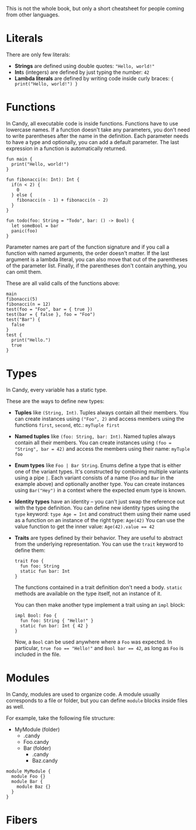 This is not the whole book, but only a short cheatsheet for people coming from other languages.

# Literals

There are only few literals:

* **Strings** are defined using double quotes: `"Hello, world!"`
* **Int**s (integers) are defined by just typing the number: `42`
* **Lambda literals** are defined by writing code inside curly braces: `{ print("Hello, world!") }`

# Functions

In Candy, all executable code is inside functions.
Functions have to use lowercase names.
If a function doesn't take any parameters, you don't need to write parentheses after the name in the definition.
Each parameter needs to have a type and optionally, you can add a default parameter.
The last expression in a function is automatically returned.

```
fun main {
  print("Hello, world!")
}

fun fibonacci(n: Int): Int {
  if(n < 2) {
    0
  } else {
    fibonacci(n - 1) + fibonacci(n - 2)
  }
}

fun todo(foo: String = "Todo", bar: () -> Bool) {
  let someBool = bar
  panic(foo)
}
```

Parameter names are part of the function signature and if you call a function with named arguments, the order doesn't matter.
If the last argument is a lambda literal, you can also move that out of the parentheses of the parameter list.
Finally, if the parentheses don't contain anything, you can omit them.

These are all valid calls of the functions above:

```
main
fibonacci(5)
fibonacci(n = 12)
test(foo = "Foo", bar = { true })
test(bar = { false }, foo = "Foo")
test("Bar") {
  false
}
test {
  print("Hello.")
  true
}
```

# Types

In Candy, every variable has a static type.

These are the ways to define new types:

* **Tuples** like `(String, Int)`.
  Tuples always contain all their members.
  You can create instances using `("Foo", 2)` and access members using the functions `first`, `second`, etc.: `myTuple first`
* **Named tuples** like `(foo: String, bar: Int)`.
  Named tuples always contain all their members.
  You can create instances using `(foo = "String", bar = 42)` and access the members using their name: `myTuple foo`
* **Enum types** like `Foo | Bar String`.
  Enums define a type that is either one of the variant types.
  It's constructed by combining multiple variants using a pipe `|`.
  Each variant consists of a name (`Foo` and `Bar` in the example above) and optionally another type.
  You can create instances using `Bar("Hey")` in a context where the expected enum type is known.
* **Identity types** have an identity – you can't just swap the reference out with the type definition.
  You can define new identity types using the `type` keyword: `type Age = Int` and construct them using their name used as a function on an instance of the right type: `Age(42)`
  You can use the value function to get the inner value: `Age(42).value == 42`
* **Traits** are types defined by their behavior.
  They are useful to abstract from the underlying representation.
  You can use the `trait` keyword to define them:
  ```
  trait Foo {
    fun foo: String
    static fun bar: Int
  }
  ```
  The functions contained in a trait definition don't need a body.
  `static` methods are available on the type itself, not an instance of it.
  
  You can then make another type implement a trait using an `impl` block:
  ```
  impl Bool: Foo {
    fun foo: String { "Hello!" }
    static fun bar: Int { 42 }
  }
  ```
  Now, a `Bool` can be used anywhere where a `Foo` was expected.
  In particular, `true foo == "Hello!"` and `Bool bar == 42`, as long as `Foo` is included in the file.

# Modules

In Candy, modules are used to organize code.
A module usually corresponds to a file or folder, but you can define `module` blocks inside files as well.

For example, take the following file structure:

* MyModule (folder)
  * .candy
  * Foo.candy
  * Bar (folder)
    * .candy
    * Baz.candy

```
module MyModule {
  module Foo {}
  module Bar {
    module Baz {}
  }
}
```

# Fibers
